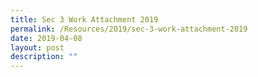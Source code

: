 ```yaml
---
title: Sec 3 Work Attachment 2019
permalink: /Resources/2019/sec-3-work-attachment-2019
date: 2019-04-08
layout: post
description: ""
---
```

